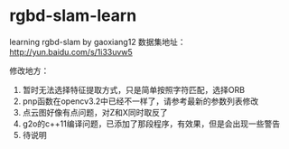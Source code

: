 # rgbd-slam-learn
learning rgbd-slam by gaoxiang12
数据集地址：http://yun.baidu.com/s/1i33uvw5

修改地方：
1. 暂时无法选择特征提取方式，只是简单按照字符匹配，选择ORB
2. pnp函数在opencv3.2中已经不一样了，请参考最新的参数列表修改
3. 点云图好像有点问题，对Z和X同时取反了
4. g2o的c++11编译问题，已添加了那段程序，有效果，但是会出现一些警告
5. 待说明
